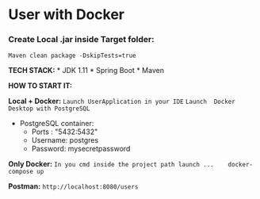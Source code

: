 # User with Docker

### Create Local .jar inside Target folder: 

`Maven clean package -DskipTests=true`

**TECH STACK:** 
     * JDK 1.11
     * Spring Boot
     * Maven

**HOW TO START IT:**

**Local + Docker:** `Launch UserApplication in your IDE` `Launch  Docker Desktop with PostgreSQL `

* PostgreSQL container:
     * Ports : "5432:5432"
     * Username: postgres
     * Password: mysecretpassword

**Only Docker:** 
`In you cmd inside the project path launch ...    docker-compose up`

**Postman:**
`http://localhost:8080/users`
